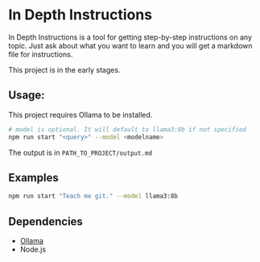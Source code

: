 # In Depth Instructions

In Depth Instructions is a tool for getting step-by-step instructions on any topic. Just ask about what you want to learn and you will get a markdown file for instructions.

This project is in the early stages.

## Usage:
This project requires Ollama to be installed. 
```bash
# model is optional. It will default to llama3:8b if not specified
npm run start "<query>" --model <modelname>
```

The output is in `PATH_TO_PROJECT/output.md`

## Examples
```bash
npm run start "Teach me git." --model llama3:8b
```

## Dependencies
- [Ollama](https://ollama.com/)
- Node.js
